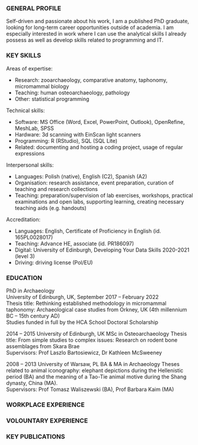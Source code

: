 ### GENERAL PROFILE

Self-driven and passionate about his work, I am a published PhD graduate, looking for long-term career opportunities outside of academia. I am especially interested in work where I can use the analytical skills I already possess as well as develop skills related to programming and IT.

### KEY SKILLS

Areas of expertise:
-	Research:          zooarchaeology, comparative anatomy, taphonomy, micromammal biology
-	Teaching:          human osteoarchaeology, pathology
-	Other:                statistical programming

Technical skills:
-	Software:          MS Office (Word, Excel, PowerPoint, Outlook), OpenRefine, MeshLab, SPSS
-	Hardware:        3d scanning with EinScan light scanners
-	Programming:  R (RStudio), SQL (SQL Lite)
-	Related:             documenting and hosting a coding project, usage of regular expressions

Interpersonal skills:
-	Languages:       Polish (native), English (C2), Spanish (A2)
-	Organisation:   research assistance, event preparation, curation of teaching and research collections
-	Teaching:          preparation/supervision of lab exercises, workshops, practical examinations and
                           open labs, supporting learning, creating necessary teaching aids (e.g. handouts)

Accreditation:
-	Languages:       English, Certificate of Proficiency in English (id. 165PL0028017)
-	Teaching:          Advance HE, associate (id. PR186097)
-	Digital:               University of Edinburgh, Developing Your Data Skills 2020-2021 (level 3)
-	Driving:             driving license (Pol/EU)

### EDUCATION

PhD in Archaeology <br>
University of Edinburgh, UK, September 2017 – February 2022 <br>
Thesis title: Rethinking established methodology in micromammal taphonomy: Archaeological case studies from Orkney, UK (4th millennium BC – 15th century AD) <br>
Studies funded in full by the HCA School Doctoral Scholarship
                            
2014 – 2015                                                                                                                         University of Edinburgh, UK
MSc in Osteoarchaeology
Thesis title: From simple studies to complex issues: Research on rodent bone assemblages from Skara Brae                                        
Supervisors: Prof Laszlo Bartosiewicz, Dr Kathleen McSweeney

2008 – 2013                                                                                                                              University of Warsaw, PL
BA & MA in Archaeology 
Theses related to animal iconography: elephant depictions during the Hellenistic period (BA) and the meaning of a Tao-Tie animal motive during the Shang dynasty, China (MA).   
Supervisors: Prof Tomasz Waliszewski (BA), Prof Barbara Kaim (MA)


### WORKPLACE EXPERIENCE

### VOLOUNTARY EXPERIENCE

### KEY PUBLICATIONS

